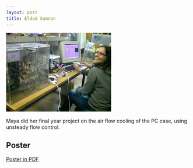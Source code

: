 ```yaml
---
layout: post
title: Eldad Sumnon
---
```



![](../images/maya_beckerman.jpg)

Maya did her final year project on the air flow cooling of the PC case, using unsteady flow control.

## Poster

[Poster in PDF](../files/poster.pdf)

